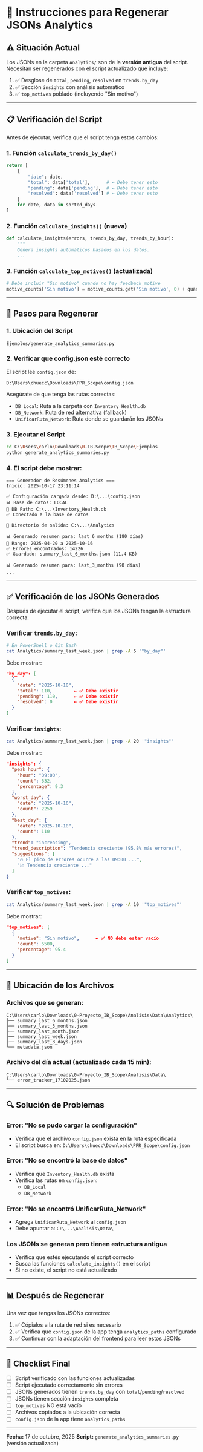 # 🔄 Instrucciones para Regenerar JSONs Analytics

## ⚠️ Situación Actual

Los JSONs en la carpeta `Analytics/` son de la **versión antigua** del script. Necesitan ser regenerados con el script actualizado que incluye:

1. ✅ Desglose de `total`, `pending`, `resolved` en `trends.by_day`
2. ✅ Sección `insights` con análisis automático
3. ✅ `top_motives` poblado (incluyendo "Sin motivo")

---

## 📋 Verificación del Script

Antes de ejecutar, verifica que el script tenga estos cambios:

### 1. Función `calculate_trends_by_day()`

```python
return [
    {
        "date": date,
        "total": data['total'],      # ← Debe tener esto
        "pending": data['pending'],  # ← Debe tener esto
        "resolved": data['resolved'] # ← Debe tener esto
    }
    for date, data in sorted_days
]
```

### 2. Función `calculate_insights()` (nueva)

```python
def calculate_insights(errors, trends_by_day, trends_by_hour):
    """
    Genera insights automáticos basados en los datos.
    ...
```

### 3. Función `calculate_top_motives()` (actualizada)

```python
# Debe incluir "Sin motivo" cuando no hay feedback_motive
motive_counts['Sin motivo'] = motive_counts.get('Sin motivo', 0) + quantity
```

---

## 🚀 Pasos para Regenerar

### 1. Ubicación del Script

```
Ejemplos/generate_analytics_summaries.py
```

### 2. Verificar que config.json esté correcto

El script lee `config.json` de:

```
D:\Users\chuecc\Downloads\PPR_Scope\config.json
```

Asegúrate de que tenga las rutas correctas:

- `DB_Local`: Ruta a la carpeta con `Inventory_Health.db`
- `DB_Network`: Ruta de red alternativa (fallback)
- `UnificarRuta_Network`: Ruta donde se guardarán los JSONs

### 3. Ejecutar el Script

```bash
cd C:\Users\carlo\Downloads\0-IB-Scope\IB_Scope\Ejemplos
python generate_analytics_summaries.py
```

### 4. El script debe mostrar:

```
=== Generador de Resúmenes Analytics ===
Inicio: 2025-10-17 23:11:14

✅ Configuración cargada desde: D:\...\config.json
📊 Base de datos: LOCAL
📂 DB Path: C:\...\Inventory_Health.db
✅ Conectado a la base de datos

📂 Directorio de salida: C:\...\Analytics

📊 Generando resumen para: last_6_months (180 días)
📅 Rango: 2025-04-20 a 2025-10-16
✅ Errores encontrados: 14226
✅ Guardado: summary_last_6_months.json (11.4 KB)

📊 Generando resumen para: last_3_months (90 días)
...
```

---

## ✅ Verificación de los JSONs Generados

Después de ejecutar el script, verifica que los JSONs tengan la estructura correcta:

### Verificar `trends.by_day`:

```bash
# En PowerShell o Git Bash
cat Analytics/summary_last_week.json | grep -A 5 '"by_day"'
```

Debe mostrar:

```json
"by_day": [
  {
    "date": "2025-10-10",
    "total": 110,        ← ✅ Debe existir
    "pending": 110,      ← ✅ Debe existir
    "resolved": 0        ← ✅ Debe existir
  }
]
```

### Verificar `insights`:

```bash
cat Analytics/summary_last_week.json | grep -A 20 '"insights"'
```

Debe mostrar:

```json
"insights": {
  "peak_hour": {
    "hour": "09:00",
    "count": 632,
    "percentage": 9.3
  },
  "worst_day": {
    "date": "2025-10-16",
    "count": 2259
  },
  "best_day": {
    "date": "2025-10-10",
    "count": 110
  },
  "trend": "increasing",
  "trend_description": "Tendencia creciente (95.8% más errores)",
  "suggestions": [
    "🔥 El pico de errores ocurre a las 09:00 ...",
    "📈 Tendencia creciente ..."
  ]
}
```

### Verificar `top_motives`:

```bash
cat Analytics/summary_last_week.json | grep -A 10 '"top_motives"'
```

Debe mostrar:

```json
"top_motives": [
  {
    "motive": "Sin motivo",      ← ✅ NO debe estar vacío
    "count": 6500,
    "percentage": 95.4
  }
]
```

---

## 📂 Ubicación de los Archivos

### Archivos que se generan:

```
C:\Users\carlo\Downloads\0-Proyecto_IB_Scope\Analisis\Data\Analytics\
├── summary_last_6_months.json
├── summary_last_3_months.json
├── summary_last_month.json
├── summary_last_week.json
├── summary_last_3_days.json
└── metadata.json
```

### Archivo del día actual (actualizado cada 15 min):

```
C:\Users\carlo\Downloads\0-Proyecto_IB_Scope\Analisis\Data\
└── error_tracker_17102025.json
```

---

## 🔍 Solución de Problemas

### Error: "No se pudo cargar la configuración"

- Verifica que el archivo `config.json` exista en la ruta especificada
- El script busca en: `D:\Users\chuecc\Downloads\PPR_Scope\config.json`

### Error: "No se encontró la base de datos"

- Verifica que `Inventory_Health.db` exista
- Verifica las rutas en `config.json`:
  - `DB_Local`
  - `DB_Network`

### Error: "No se encontró UnificarRuta_Network"

- Agrega `UnificarRuta_Network` al `config.json`
- Debe apuntar a: `C:\...\Analisis\Data\`

### Los JSONs se generan pero tienen estructura antigua

- Verifica que estés ejecutando el script correcto
- Busca las funciones `calculate_insights()` en el script
- Si no existe, el script no está actualizado

---

## 📊 Después de Regenerar

Una vez que tengas los JSONs correctos:

1. ✅ Cópialos a la ruta de red si es necesario
2. ✅ Verifica que `config.json` de la app tenga `analytics_paths` configurado
3. ✅ Continuar con la adaptación del frontend para leer estos JSONs

---

## 🎯 Checklist Final

- [ ] Script verificado con las funciones actualizadas
- [ ] Script ejecutado correctamente sin errores
- [ ] JSONs generados tienen `trends.by_day` con `total`/`pending`/`resolved`
- [ ] JSONs tienen sección `insights` completa
- [ ] `top_motives` NO está vacío
- [ ] Archivos copiados a la ubicación correcta
- [ ] `config.json` de la app tiene `analytics_paths`

---

**Fecha:** 17 de octubre, 2025
**Script:** `generate_analytics_summaries.py` (versión actualizada)
